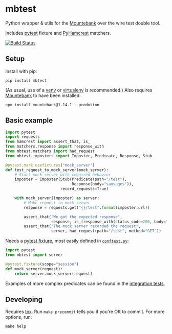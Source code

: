 # mbtest

Python wrapper & utils for the [Mountebank](http://www.mbtest.org/) over the wire test double tool.

Includes [pytest](https://pytest.org) fixture and [PyHamcrest](https://pyhamcrest.readthedocs.io) matchers.

[![Build Status](https://travis-ci.org/brunns/mbtest.svg?branch=master)](https://travis-ci.org/brunns/mbtest)

## Setup

Install with pip:

    pip install mbtest

(As usual, use of a [venv](https://docs.python.org/3/library/venv.html) or [virtualenv](https://virtualenv.pypa.io) is recommended.) Also requires [Mountebank](http://www.mbtest.org/) to have been installed:

    npm install mountebank@1.14.1 --prodution

## Basic example

```python
import pytest
import requests
from hamcrest import assert_that, is_
from matchers.response import response_with
from mbtest.matchers import had_request
from mbtest.imposters import Imposter, Predicate, Response, Stub

@pytest.mark.usefixtures("mock_server")
def test_request_to_mock_server(mock_server):
    # Start mock server with required behavior
    imposter = Imposter(Stub(Predicate(path="/test"), 
                             Response(body="sausages")), 
                        record_requests=True)

    with mock_server(imposter) as server:
        # Make request to mock server
        response = requests.get("{}/test".format(imposter.url))

        assert_that("We got the expected response", 
                    response, is_(response_with(status_code=200, body="sausages")))
        assert_that("The mock server recorded the request", 
                    server, had_request(path="/test", method="GET"))
```

Needs a [pytest fixture](https://docs.pytest.org/en/latest/fixture.html), most easily defined in [`conftest.py`](https://docs.pytest.org/en/latest/fixture.html#conftest-py-sharing-fixture-functions):

```python
import pytest
from mbtest import server

@pytest.fixture(scope="session")
def mock_server(request):
    return server.mock_server(request)
```

Examples of more complex predicates can be found in the [integration tests](tests/integration/).

## Developing

Requires [tox](https://tox.readthedocs.io). Run `make precommit` tells you if you're OK to commit. For more options, run:

    make help
